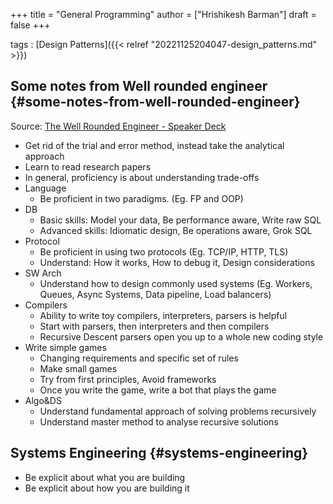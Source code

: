 +++
title = "General Programming"
author = ["Hrishikesh Barman"]
draft = false
+++

tags
: [Design Patterns]({{< relref "20221125204047-design_patterns.md" >}})


## Some notes from Well rounded engineer {#some-notes-from-well-rounded-engineer}

Source: [The Well Rounded Engineer - Speaker Deck](https://speakerdeck.com/swanandp/the-well-rounded-engineer?slide=126)

-   Get rid of the trial and error method, instead take the analytical approach
-   Learn to read research papers
-   In general, proficiency is about understanding trade-offs
-   Language
    -   Be proficient in two paradigms. (Eg. FP and OOP)
-   DB
    -   Basic skills: Model your data, Be performance aware, Write raw SQL
    -   Advanced skills: Idiomatic design, Be operations aware, Grok SQL
-   Protocol
    -   Be proficient in using two protocols (Eg. TCP/IP, HTTP, TLS)
    -   Understand: How it works, How to debug it, Design considerations
-   SW Arch
    -   Understand how to design commonly used systems (Eg. Workers, Queues, Async Systems, Data pipeline, Load balancers)
-   Compilers
    -   Ability to write toy compilers, interpreters, parsers is helpful
    -   Start with parsers, then interpreters and then compilers
    -   Recursive Descent parsers open you up to a whole new coding style
-   Write simple games
    -   Changing requirements and specific set of rules
    -   Make small games
    -   Try from first principles, Avoid frameworks
    -   Once you write the game, write a bot that plays the game
-   Algo&amp;DS
    -   Understand fundamental approach of solving problems recursively
    -   Understand master method to analyse recursive solutions


## Systems Engineering {#systems-engineering}

-   Be explicit about what you are building
-   Be explicit about how you are building it

